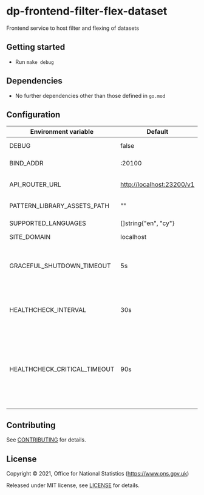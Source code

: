 # dp-frontend-filter-flex-dataset

Frontend service to host filter and flexing of datasets

## Getting started

* Run `make debug`

## Dependencies

* No further dependencies other than those defined in `go.mod`

## Configuration

| Environment variable         | Default   | Description
| ---------------------------- | --------- | -----------
| DEBUG                        | false     | Enable debug mode
| BIND_ADDR                    | :20100    | The host and port to bind to
| API_ROUTER_URL               | <http://localhost:23200/v1> | The URL of the [dp-api-router](https://github.com/ONSdigital/dp-api-router)
| PATTERN_LIBRARY_ASSETS_PATH  | ""        | Pattern library location
| SUPPORTED_LANGUAGES          | []string{"en", "cy"}   | Supported languages
| SITE_DOMAIN                  | localhost |
| GRACEFUL_SHUTDOWN_TIMEOUT    | 5s        | The graceful shutdown timeout in seconds (`time.Duration` format)
| HEALTHCHECK_INTERVAL         | 30s       | Time between self-healthchecks (`time.Duration` format)
| HEALTHCHECK_CRITICAL_TIMEOUT | 90s       | Time to wait until an unhealthy dependent propagates its state to make this app unhealthy (`time.Duration` format)

## Contributing

See [CONTRIBUTING](CONTRIBUTING.md) for details.

## License

Copyright © 2021, Office for National Statistics (<https://www.ons.gov.uk>)

Released under MIT license, see [LICENSE](LICENSE.md) for details.
